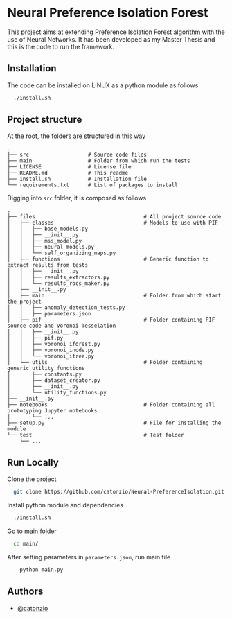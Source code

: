
# Neural Preference Isolation Forest

This project aims at extending Preference Isolation Forest algorithm with the use of Neural Networks.
It has been developed as my Master Thesis and this is the code to run the framework.



## Installation

The code can be installed on LINUX as a python module as follows

```bash
  ./install.sh
```

## Project structure

At the root, the folders are structured in this way

    .
    ├── src                   # Source code files
    ├── main                  # Folder from which run the tests
    ├── LICENSE               # License file
    ├── README.md             # This readme
    ├── install.sh            # Installation file
    └── requirements.txt      # List of packages to install

Digging into `src` folder, it is composed as follows

    .
    ├── files                                   # All project source code
    │   ├── classes                             # Models to use with PIF
    │   │   ├── base_models.py
    │   │   ├── __init__.py
    │   │   ├── mss_model.py
    │   │   ├── neural_models.py
    │   │   └── self_organizing_maps.py
    │   ├── functions                           # Generic function to extract results from tests
    │   │   ├── __init__.py
    │   │   ├── results_extractors.py
    │   │   └── results_rocs_maker.py
    │   ├── __init__.py
    │   ├── main                                # Folder from which start the project
    │   │   ├── anomaly_detection_tests.py
    │   │   ├── parameters.json
    │   ├── pif                                 # Folder containing PIF source code and Voronoi Tesselation
    │   │   ├── __init__.py
    │   │   ├── pif.py
    │   │   ├── voronoi_iforest.py
    │   │   ├── voronoi_inode.py
    │   │   └── voronoi_itree.py
    │   └── utils                               # Folder containing generic utility functions
    │       ├── constants.py
    │       ├── dataset_creator.py
    │       ├── __init__.py
    │       └── utility_functions.py
    ├── __init__.py
    ├── notebooks                               # Folder containing all prototyping Jupyter notebooks
    │       └── ...
    ├── setup.py                                # File for installing the module
    └── test                                    # Test folder
        └── ...

## Run Locally

Clone the project

```bash
  git clone https://github.com/catonzio/Neural-PreferenceIsolation.git
```

Install python module and dependencies

```bash
  ./install.sh
```

Go to main folder

```bash
  cd main/
```

After setting parameters in ```parameters.json```, run main file
```bash
    python main.py
```


## Authors

- [@catonzio](https://www.github.com/catonzio)

